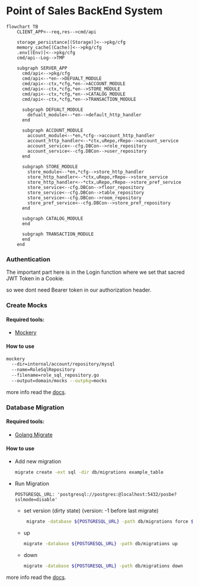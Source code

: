 # Point of Sales BackEnd System

```mermaid
flowchart TB
    CLIENT_APP<--req,res-->cmd/api
    
    storage_persistance[(Storage)]<-->pkg/cfg
    memory_cache[(Cache)]<-->pkg/cfg
    .env[(Env)]<-->pkg/cfg
    cmd/api--Log-->TMP
   
    subgraph SERVER_APP
      cmd/api<-->pkg/cfg
      cmd/api<--*en-->DEFUALT_MODULE
      cmd/api<--ctx,*cfg,*en-->ACCOUNT_MODULE
      cmd/api<--ctx,*cfg,*en-->STORE_MODULE
      cmd/api<--ctx,*cfg,*en-->CATALOG_MODULE
      cmd/api<--ctx,*cfg,*en-->TRANSACTION_MODULE
      
      subgraph DEFUALT_MODULE
        defualt_module<--*en-->default_http_handler
      end
      
      subgraph ACCOUNT_MODULE
        account_module<--*en,*cfg-->account_http_handler
        account_http_handler<--*ctx,uRepo,rRepo-->account_service
        account_service<--cfg.DBCon-->role_repository
        account_service<--cfg.DBCon-->user_repository
      end
      
      subgraph STORE_MODULE
        store_module<--*en,*cfg-->store_http_handler
        store_http_handler<--*ctx,uRepo,rRepo-->store_service
        store_http_handler<--*ctx,uRepo,rRepo-->store_pref_service
        store_service<--cfg.DBCon-->floor_repository
        store_service<--cfg.DBCon-->table_repository
        store_service<--cfg.DBCon-->room_repository
        store_pref_service<--cfg.DBCon-->store_pref_repository
      end
      
      subgraph CATALOG_MODULE
      end
      
      subgraph TRANSACTION_MODULE
      end
    end
```

### Authentication

The important part here is in the Login function where we set that sacred JWT Token in a Cookie.

so wee dont need Bearer token in our authorization header. 

### Create Mocks

#### Required tools:
- [Mockery](https://github.com/vektra/mockery)

#### How to use
```bash
mockery 
  --dir=internal/account/repository/mysql 
  --name=RoleSqlRepository 
  --filename=role_sql_repository.go 
  --output=domain/mocks --outpkg=mocks 
```

more info read the [docs](https://pkg.go.dev/github.com/stretchr/testify/mock).

### Database Migration

#### Required tools:
- [Golang Migrate](https://github.com/golang-migrate/migrate)

#### How to use

- Add new migration
    ```bash
    migrate create -ext sql -dir db/migrations example_table
    ```
- Run Migration

    `POSTGRESQL_URL: 'postgresql://postgres:@localhost:5432/posbe?sslmode=disable'`

  - set version (dirty state) (version: -1 before last migrate)
    ```bash
     migrate -database ${POSTGRESQL_URL} -path db/migrations force ${VERSION} 
    ```
  - up
    ```bash
    migrate -database ${POSTGRESQL_URL} -path db/migrations up
    ```
  - down
    ```bash
    migrate -database ${POSTGRESQL_URL} -path db/migrations down
    ```
    
more info read the [docs](https://pkg.go.dev/github.com/golang-migrate/migrate/v4).
